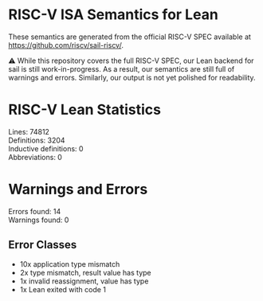 # RISC-V ISA Semantics for Lean

These semantics are generated from the official RISC-V SPEC available at
https://github.com/riscv/sail-riscv/.

⚠️ While this repository covers the full RISC-V SPEC, our Lean backend for sail
is still work-in-progress. As a result, our semantics are still full of warnings
and errors. Similarly, our output is not yet polished for readability.
# RISC-V Lean Statistics

Lines: 74812  
Definitions: 3204  
Inductive definitions: 0  
Abbreviations: 0  

# Warnings and Errors

Errors found: 14  
Warnings found: 0  

## Error Classes

- 10x application type mismatch
- 2x type mismatch, result value has type
- 1x invalid reassignment, value has type
- 1x Lean exited with code 1
